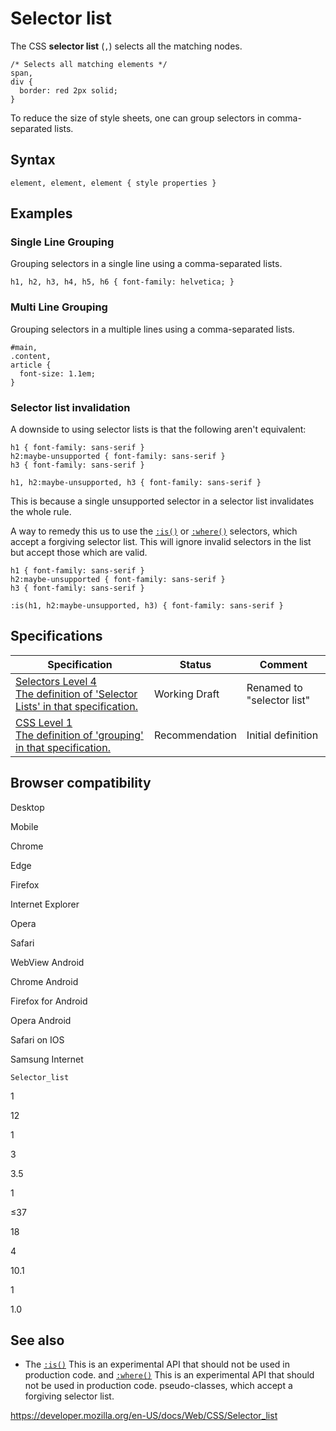 # Selector list

The CSS **selector list** (`,`) selects all the matching nodes.

    /* Selects all matching elements */
    span,
    div {
      border: red 2px solid;
    }

To reduce the size of style sheets, one can group selectors in comma-separated lists.

## Syntax

    element, element, element { style properties }

## Examples

### Single Line Grouping

Grouping selectors in a single line using a comma-separated lists.

    h1, h2, h3, h4, h5, h6 { font-family: helvetica; }

### Multi Line Grouping

Grouping selectors in a multiple lines using a comma-separated lists.

    #main,
    .content,
    article {
      font-size: 1.1em;
    }

### Selector list invalidation

A downside to using selector lists is that the following aren't equivalent:

    h1 { font-family: sans-serif }
    h2:maybe-unsupported { font-family: sans-serif }
    h3 { font-family: sans-serif }

    h1, h2:maybe-unsupported, h3 { font-family: sans-serif }

This is because a single unsupported selector in a selector list invalidates the whole rule.

A way to remedy this us to use the [`:is()`](:is) or [`:where()`](:where) selectors, which accept a forgiving selector list. This will ignore invalid selectors in the list but accept those which are valid.

    h1 { font-family: sans-serif }
    h2:maybe-unsupported { font-family: sans-serif }
    h3 { font-family: sans-serif }

    :is(h1, h2:maybe-unsupported, h3) { font-family: sans-serif }

## Specifications

<table><thead><tr class="header"><th>Specification</th><th>Status</th><th>Comment</th></tr></thead><tbody><tr class="odd"><td><a href="https://drafts.csswg.org/selectors-4/#grouping">Selectors Level 4<br />
<span class="small">The definition of 'Selector Lists' in that specification.</span></a></td><td><span class="spec-wd">Working Draft</span></td><td>Renamed to "selector list"</td></tr><tr class="even"><td><a href="https://www.w3.org/TR/CSS1/#grouping">CSS Level 1<br />
<span class="small">The definition of 'grouping' in that specification.</span></a></td><td><span class="spec-rec">Recommendation</span></td><td>Initial definition</td></tr></tbody></table>

## Browser compatibility

Desktop

Mobile

Chrome

Edge

Firefox

Internet Explorer

Opera

Safari

WebView Android

Chrome Android

Firefox for Android

Opera Android

Safari on IOS

Samsung Internet

`Selector_list`

1

12

1

3

3.5

1

≤37

18

4

10.1

1

1.0

## See also

- The [`:is()`](:is) <span class="icon experimental" viewbox="0 0 100 100" xmlns="http://www.w3.org/2000/svg" role="img"> This is an experimental API that should not be used in production code. </span> and [`:where()`](:where) <span class="icon experimental" viewbox="0 0 100 100" xmlns="http://www.w3.org/2000/svg" role="img"> This is an experimental API that should not be used in production code. </span> pseudo-classes, which accept a forgiving selector list.

<a href="https://developer.mozilla.org/en-US/docs/Web/CSS/Selector_list" class="_attribution-link">https://developer.mozilla.org/en-US/docs/Web/CSS/Selector_list</a>
